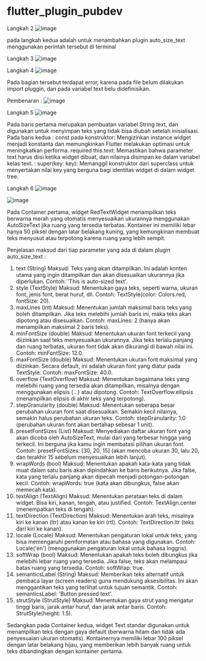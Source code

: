 # flutter_plugin_pubdev


Langkah 2
![image](https://github.com/user-attachments/assets/43e96cd3-ef09-48df-801c-bbb95bbd2cce)

pada langkah kedua adalah untuk menambahkan plugin auto_size_text menggunakan perintah tersebut di terminal

Langkah 3
![image](https://github.com/user-attachments/assets/2b497170-1321-4215-8d95-6cb85e043e38)

Langkah 4
![image](https://github.com/user-attachments/assets/475fedb3-0440-48ed-a6ab-94fad95b1e14)

Pada bagian tersebut terdapat error, karena pada file belum dilakukan import pluggin, dan pada variabel text belu didefinisikan.

Pembenaran : 
![image](https://github.com/user-attachments/assets/7a8baa79-65ea-4308-8132-eeaa80720303)

Langkah 5
![image](https://github.com/user-attachments/assets/fc2054f1-5578-4987-9e0b-9b276a511a7b)

Pada baris pertama merupakan pembuatan variabel String text, dan digunakan untuk menyimpan teks yang tidak bisa diubah setelah inisialisasi.
Pada baris kedua : 
const pada konstruktor: Mengizinkan instance widget menjadi konstanta dan memungkinkan Flutter melakukan optimasi untuk meningkatkan performa.
required this.text: Memastikan bahwa parameter text harus diisi ketika widget dibuat, dan nilainya disimpan ke dalam variabel kelas text.
: super(key: key): Memanggil konstruktor dari superclass untuk menyertakan nilai key yang berguna bagi identitas widget di dalam widget tree.

Langkah 6
![image](https://github.com/user-attachments/assets/816d9f6e-9e73-4ef1-b9e4-b21ed9e57c0c)

![image](https://github.com/user-attachments/assets/23699018-e3a2-407b-ad34-7a76cdbcd17b)

Pada Container pertama, widget RedTextWidget menampilkan teks berwarna merah yang otomatis menyesuaikan ukurannya menggunakan AutoSizeText jika ruang yang tersedia terbatas. Kontainer ini memiliki lebar hanya 50 piksel dengan latar belakang kuning, yang kemungkinan membuat teks menyusut atau terpotong karena ruang yang lebih sempit.

Penjelasan maksud dari tiap parameter yang ada di dalam plugin auto_size_text : 
1. text (String)
Maksud: Teks yang akan ditampilkan. Ini adalah konten utama yang ingin ditampilkan dan akan disesuaikan ukurannya jika diperlukan.
Contoh: 'This is auto-sized text'.
2. style (TextStyle)
Maksud: Menentukan gaya teks, seperti warna, ukuran font, jenis font, berat huruf, dll.
Contoh: TextStyle(color: Colors.red, fontSize: 20).
3. maxLines (int)
Maksud: Menentukan jumlah maksimal baris teks yang boleh ditampilkan. Jika teks melebihi jumlah baris ini, maka teks akan dipotong atau disesuaikan.
Contoh: maxLines: 2 (hanya akan menampilkan maksimal 2 baris teks).
4. minFontSize (double)
Maksud: Menentukan ukuran font terkecil yang diizinkan saat teks menyesuaikan ukurannya. Jika teks terlalu panjang dan ruang terbatas, ukuran font tidak akan dikurangi di bawah nilai ini.
Contoh: minFontSize: 12.0.
5. maxFontSize (double)
Maksud: Menentukan ukuran font maksimal yang diizinkan. Secara default, ini adalah ukuran font yang diatur pada TextStyle.
Contoh: maxFontSize: 40.0.
6. overflow (TextOverflow)
Maksud: Menentukan bagaimana teks yang melebihi ruang yang tersedia akan ditampilkan, misalnya dengan menggunakan elipsis (...) atau dipotong.
Contoh: TextOverflow.ellipsis (menampilkan elipsis di akhir teks yang terpotong).
7. stepGranularity (double)
Maksud: Menentukan seberapa besar perubahan ukuran font saat disesuaikan. Semakin kecil nilainya, semakin halus perubahan ukuran teks.
Contoh: stepGranularity: 1.0 (perubahan ukuran font akan bertahap sebesar 1 unit).
8. presetFontSizes (List<double>)
Maksud: Menyediakan daftar ukuran font yang akan dicoba oleh AutoSizeText, mulai dari yang terbesar hingga yang terkecil. Ini berguna jika kamu ingin membatasi pilihan ukuran font.
Contoh: presetFontSizes: [30, 20, 15] (akan mencoba ukuran 30, lalu 20, dan terakhir 15 sebelum menyesuaikan lebih lanjut).
9. wrapWords (bool)
Maksud: Menentukan apakah kata-kata yang tidak muat dalam satu baris akan dipindahkan ke baris berikutnya. Jika false, kata yang terlalu panjang akan dipecah menjadi potongan-potongan kecil.
Contoh: wrapWords: true (kata akan dibungkus, false akan memecah kata).
10. textAlign (TextAlign)
Maksud: Menentukan perataan teks di dalam widget. Bisa kiri, kanan, tengah, atau justified.
Contoh: TextAlign.center (menempatkan teks di tengah).
11. textDirection (TextDirection)
Maksud: Menentukan arah teks, misalnya kiri ke kanan (ltr) atau kanan ke kiri (rtl).
Contoh: TextDirection.ltr (teks dari kiri ke kanan).
12. locale (Locale)
Maksud: Menentukan pengaturan lokal untuk teks, yang bisa memengaruhi pemformatan atau bahasa yang digunakan.
Contoh: Locale('en') (menggunakan pengaturan lokal untuk bahasa Inggris).
13. softWrap (bool)
Maksud: Menentukan apakah teks boleh dibungkus jika melebihi lebar ruang yang tersedia. Jika false, teks akan melampaui batas ruang yang tersedia.
Contoh: softWrap: true.
14. semanticsLabel (String)
Maksud: Memberikan teks alternatif untuk pembaca layar (screen readers) guna mendukung aksesibilitas. Ini akan menggantikan teks yang terlihat untuk tujuan semantik.
Contoh: semanticsLabel: 'Button pressed text'.
15. strutStyle (StrutStyle)
Maksud: Menentukan gaya strut yang mengatur tinggi baris, jarak antar huruf, dan jarak antar baris.
Contoh: StrutStyle(height: 1.5).

Sedangkan pada Container kedua, widget Text standar digunakan untuk menampilkan teks dengan gaya default (berwarna hitam dan tidak ada penyesuaian ukuran otomatis). Kontainernya memiliki lebar 100 piksel dengan latar belakang hijau, yang memberikan lebih banyak ruang untuk teks dibandingkan dengan kontainer pertama.

